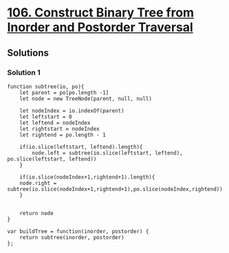 # [106. Construct Binary Tree from Inorder and Postorder Traversal](https://leetcode.com/problems/construct-binary-tree-from-inorder-and-postorder-traversal/)

## Solutions

### Solution 1

```
function subtree(io, po){
    let parent = po[po.length -1]
    let node = new TreeNode(parent, null, null)
    
    let nodeIndex = io.indexOf(parent)
    let leftstart = 0
    let leftend = nodeIndex
    let rightstart = nodeIndex
    let rightend = po.length - 1
    
    if(io.slice(leftstart, leftend).length){
        node.left = subtree(io.slice(leftstart, leftend), po.slice(leftstart, leftend))
    }
    
    if(io.slice(nodeIndex+1,rightend+1).length){
    node.right = subtree(io.slice(nodeIndex+1,rightend+1),po.slice(nodeIndex,rightend))
    }
    
    
    return node
}

var buildTree = function(inorder, postorder) {
    return subtree(inorder, postorder)
};
```
